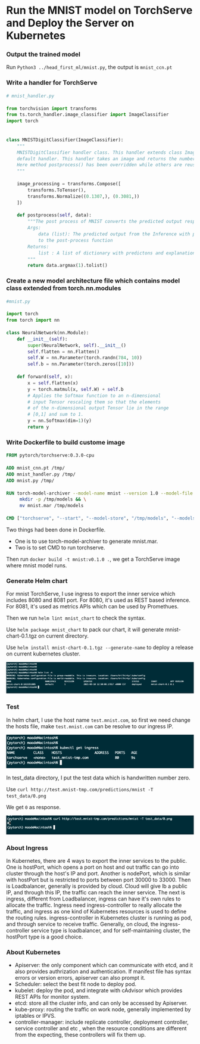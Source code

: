 # Run the MNIST model on TorchServe and Deploy the Server on Kubernetes

### Output the trained model
Run `Python3 ../head_first_ml/mnist.py`, the output is `mnist_ccn.pt`

### Write a handler for TorchServe
```Python
# mnist_handler.py

from torchvision import transforms
from ts.torch_handler.image_classifier import ImageClassifier
import torch


class MNISTDigitClassifier(ImageClassifier):
    """
    MNISTDigitClassifier handler class. This handler extends class ImageClassifier from image_classifier.py, a
    default handler. This handler takes an image and returns the number in that image.
    Here method postprocess() has been overridden while others are reused from parent class.
    """

    image_processing = transforms.Compose([
        transforms.ToTensor(),
        transforms.Normalize((0.1307,), (0.3081,))
    ])

    def postprocess(self, data):
        """The post process of MNIST converts the predicted output response to a label.
        Args:
            data (list): The predicted output from the Inference with probabilities is passed
            to the post-process function
        Returns:
            list : A list of dictionary with predictons and explanations are returned.
        """
        return data.argmax(1).tolist()
```

### Create a new model architecture file which contains model class extended from torch.nn.modules

```Python
#mnist.py

import torch
from torch import nn

class NeuralNetwork(nn.Module):
    def __init__(self):
        super(NeuralNetwork, self).__init__()
        self.flatten = nn.Flatten()
        self.W = nn.Parameter(torch.randn(784, 10))
        self.b = nn.Parameter(torch.zeros([10]))

    def forward(self, x):
        x = self.flatten(x)
        y = torch.matmul(x, self.W) + self.b
        # Applies the Softmax function to an n-dimensional 
        # input Tensor rescaling them so that the elements 
        # of the n-dimensional output Tensor lie in the range 
        # [0,1] and sum to 1.
        y = nn.Softmax(dim=1)(y)
        return y
```

### Write Dockerfile to build custome image
```Dockerfile
FROM pytorch/torchserve:0.3.0-cpu

ADD mnist_cnn.pt /tmp/
ADD mnist_handler.py /tmp/
ADD mnist.py /tmp/

RUN torch-model-archiver --model-name mnist --version 1.0 --model-file /tmp/mnist.py --serialized-file /tmp/mnist_cnn.pt --handler /tmp/mnist_handler.py && \
     mkdir -p /tmp/models && \
     mv mnist.mar /tmp/models

CMD ["torchserve", "--start", "--model-store", "/tmp/models", "--models", "mnist=mnist.mar"]
```
Two things had been done in Dockerfile.
- One is to use torch-model-archiver to generate mnist.mar.
- Two is to set CMD to run torchserve.

Then run `docker build -t mnist:v0.1.0 .`, we get a TorchServe image where mnist model runs.

### Generate Helm chart
For mnist TorchServe, I use ingress to export the inner service which includes 8080 and 8081 port. For 8080, it's used as REST based inference. For 8081, it's used as metrics APIs which can be used by Promethues.

Then we run `helm lint mnist_chart` to check the syntax.

Use `helm package mnist_chart` to pack our chart, it will generate mnist-chart-0.1.tgz on current directory.

Use `helm install mnist-chart-0.1.tgz --generate-name` to deploy a release on current kubernetes cluster.

![sigmoid](./img/helm_list.png)

### Test
In helm chart, I use the host name `test.mnist.com`, so first we need change the hosts file, make `test.mnist.com` can be resolve to our ingress IP.

![sigmoid](./img/ingress.png)

In test_data directory, I put the test data which is handwritten number zero.

Use `curl http://test.mnist-tmp.com/predictions/mnist -T test_data/0.png`

We get `0` as response.

![sigmoid](./img/torchserve.png)

### About Ingress
In Kubernetes, there are 4 ways to export the inner services to the public.
One is hostPort, which opens a port on host and out traffic can go into cluster through the host's IP and port.
Another is nodePort, which is similar with hostPort but is restricted to ports between port 30000 to 33000.
Then is Loadbalancer, generally is provided by cloud. Cloud will give lb a public IP, and through this IP, the traffic can reach the inner service.
The next is ingress, different from Loadbalancer, ingress can have it's own rules to allocate the traffic. Ingress need ingress-controller to really allocate the traffic, and ingress as one kind of Kubernetes resources is used to define the routing rules. ingress-controller in Kubernetes cluster is running as pod, and through service to receive traffic. Generally, on cloud, the ingress-controller service type is loadbalancer, and for self-maintaining cluster, the hostPort type is a good choice. 


### About Kubernetes
- Apiserver: the only component which can communicate with etcd, and it also provides authrization and authentication. If manifest file has syntax errors or version errors, apiserver can also prompt it.
- Scheduler: select the best fit node to deploy pod.
- kubelet: deploy the pod, and integrate with cAdvisor which provides REST APIs for monitor system.
- etcd: store all the cluster info, and can only be accessed by Apiserver.
- kube-proxy: routing the traffic on work node, generally implemented by iptables or IPVS.
- controller-manager: include replicate controller, deployment controller, service controller and etc , when the resource conditions are different from the expecting, these controllers will fix them up.